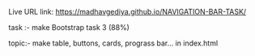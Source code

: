 
 Live URL link: 
     https://madhavgediya.github.io/NAVIGATION-BAR-TASK/
    


task :- make Bootstrap task 3 (88%)

topic:-
        make table, buttons, cards, prograss bar... in index.html
    
    










